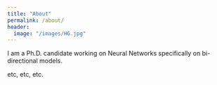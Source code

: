 ```yaml
---
title: "About"
permalink: /about/
header:
  image: "/images/HG.jpg"
---
```


I am a Ph.D. candidate working on Neural Networks specifically on bi-directional models.

etc, etc, etc.
